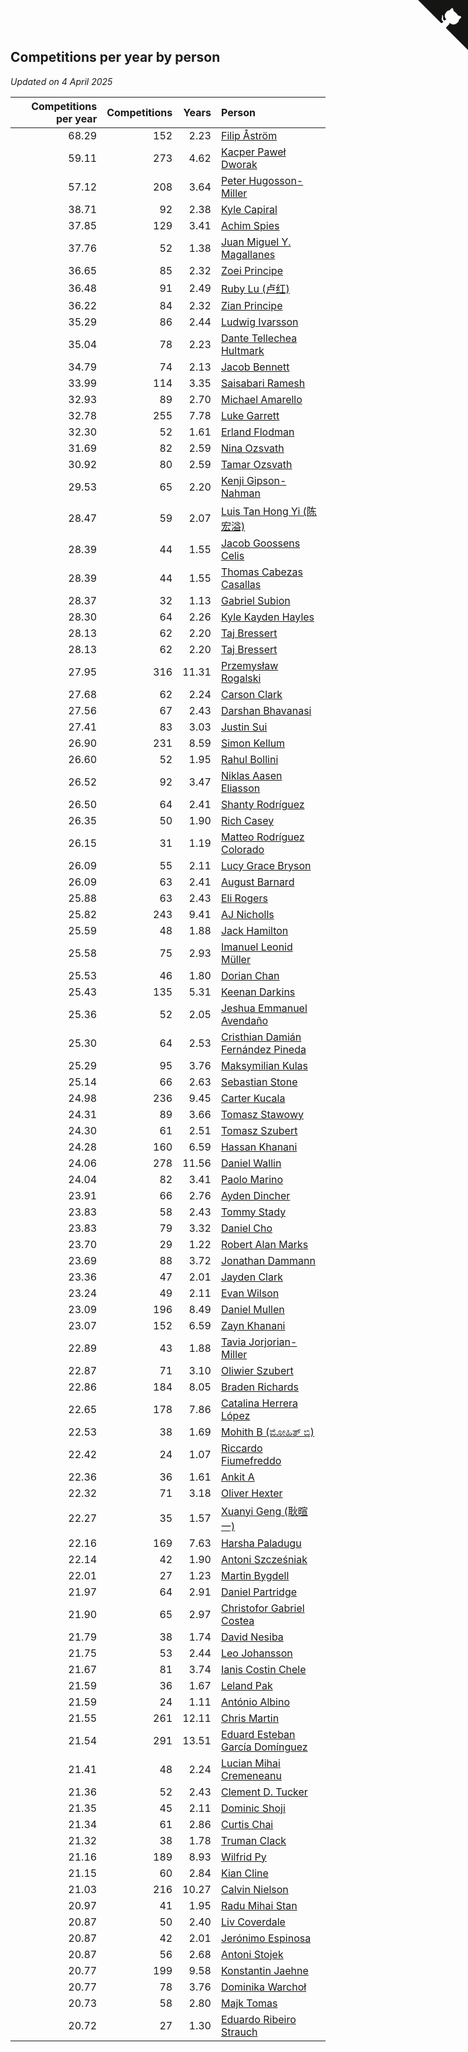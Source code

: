 ## Competitions per year by person

*Updated on  4 April 2025*

| Competitions per year | Competitions | Years | Person |
| ---: | ---: | ---: | :--- |
| 68.29 | 152 | 2.23 | [Filip Åström](https://www.worldcubeassociation.org/persons/2023ASTR01) |
| 59.11 | 273 | 4.62 | [Kacper Paweł Dworak](https://www.worldcubeassociation.org/persons/2020DWOR01) |
| 57.12 | 208 | 3.64 | [Peter Hugosson-Miller](https://www.worldcubeassociation.org/persons/2021HUGO01) |
| 38.71 | 92 | 2.38 | [Kyle Capiral](https://www.worldcubeassociation.org/persons/2022CAPI02) |
| 37.85 | 129 | 3.41 | [Achim Spies](https://www.worldcubeassociation.org/persons/2021SPIE01) |
| 37.76 | 52 | 1.38 | [Juan Miguel Y. Magallanes](https://www.worldcubeassociation.org/persons/2023MAGA09) |
| 36.65 | 85 | 2.32 | [Zoei Principe](https://www.worldcubeassociation.org/persons/2022PRIN09) |
| 36.48 | 91 | 2.49 | [Ruby Lu (卢红)](https://www.worldcubeassociation.org/persons/2022LURU01) |
| 36.22 | 84 | 2.32 | [Zian Principe](https://www.worldcubeassociation.org/persons/2022PRIN08) |
| 35.29 | 86 | 2.44 | [Ludwig Ivarsson](https://www.worldcubeassociation.org/persons/2022IVAR01) |
| 35.04 | 78 | 2.23 | [Dante Tellechea Hultmark](https://www.worldcubeassociation.org/persons/2023HULT01) |
| 34.79 | 74 | 2.13 | [Jacob Bennett](https://www.worldcubeassociation.org/persons/2023BENN04) |
| 33.99 | 114 | 3.35 | [Saisabari Ramesh](https://www.worldcubeassociation.org/persons/2021RAME01) |
| 32.93 | 89 | 2.70 | [Michael Amarello](https://www.worldcubeassociation.org/persons/2022AMAR09) |
| 32.78 | 255 | 7.78 | [Luke Garrett](https://www.worldcubeassociation.org/persons/2017GARR05) |
| 32.30 | 52 | 1.61 | [Erland Flodman](https://www.worldcubeassociation.org/persons/2023FLOD01) |
| 31.69 | 82 | 2.59 | [Nina Ozsvath](https://www.worldcubeassociation.org/persons/2022OZSV03) |
| 30.92 | 80 | 2.59 | [Tamar Ozsvath](https://www.worldcubeassociation.org/persons/2022OZSV04) |
| 29.53 | 65 | 2.20 | [Kenji Gipson-Nahman](https://www.worldcubeassociation.org/persons/2023GIPS01) |
| 28.47 | 59 | 2.07 | [Luis Tan Hong Yi (陈宏溢)](https://www.worldcubeassociation.org/persons/2023YILU01) |
| 28.39 | 44 | 1.55 | [Jacob Goossens Celis](https://www.worldcubeassociation.org/persons/2023CELI06) |
| 28.39 | 44 | 1.55 | [Thomas Cabezas Casallas](https://www.worldcubeassociation.org/persons/2023CASA08) |
| 28.37 | 32 | 1.13 | [Gabriel Subion](https://www.worldcubeassociation.org/persons/2024SUBI01) |
| 28.30 | 64 | 2.26 | [Kyle Kayden Hayles](https://www.worldcubeassociation.org/persons/2022HAYL02) |
| 28.13 | 62 | 2.20 | [Taj Bressert](https://www.worldcubeassociation.org/persons/2023BRES01) |
| 28.13 | 62 | 2.20 | [Taj Bressert](https://www.worldcubeassociation.org/persons/2023BRES01) |
| 27.95 | 316 | 11.31 | [Przemysław Rogalski](https://www.worldcubeassociation.org/persons/2013ROGA02) |
| 27.68 | 62 | 2.24 | [Carson Clark](https://www.worldcubeassociation.org/persons/2023CLAR02) |
| 27.56 | 67 | 2.43 | [Darshan Bhavanasi](https://www.worldcubeassociation.org/persons/2022BHAV01) |
| 27.41 | 83 | 3.03 | [Justin Sui](https://www.worldcubeassociation.org/persons/2022SUIJ01) |
| 26.90 | 231 | 8.59 | [Simon Kellum](https://www.worldcubeassociation.org/persons/2016KELL12) |
| 26.60 | 52 | 1.95 | [Rahul Bollini](https://www.worldcubeassociation.org/persons/2023BOLL01) |
| 26.52 | 92 | 3.47 | [Niklas Aasen Eliasson](https://www.worldcubeassociation.org/persons/2021ELIA01) |
| 26.50 | 64 | 2.41 | [Shanty Rodríguez](https://www.worldcubeassociation.org/persons/2022CUBI01) |
| 26.35 | 50 | 1.90 | [Rich Casey](https://www.worldcubeassociation.org/persons/2023CASE06) |
| 26.15 | 31 | 1.19 | [Matteo Rodríguez Colorado](https://www.worldcubeassociation.org/persons/2024COLO04) |
| 26.09 | 55 | 2.11 | [Lucy Grace Bryson](https://www.worldcubeassociation.org/persons/2023BRYS01) |
| 26.09 | 63 | 2.41 | [August Barnard](https://www.worldcubeassociation.org/persons/2022BARN21) |
| 25.88 | 63 | 2.43 | [Eli Rogers](https://www.worldcubeassociation.org/persons/2022ROGE05) |
| 25.82 | 243 | 9.41 | [AJ Nicholls](https://www.worldcubeassociation.org/persons/2015NICH04) |
| 25.59 | 48 | 1.88 | [Jack Hamilton](https://www.worldcubeassociation.org/persons/2023HAMI08) |
| 25.58 | 75 | 2.93 | [Imanuel Leonid Müller](https://www.worldcubeassociation.org/persons/2022MULL02) |
| 25.53 | 46 | 1.80 | [Dorian Chan](https://www.worldcubeassociation.org/persons/2023DORI01) |
| 25.43 | 135 | 5.31 | [Keenan Darkins](https://www.worldcubeassociation.org/persons/2019DARK02) |
| 25.36 | 52 | 2.05 | [Jeshua Emmanuel Avendaño](https://www.worldcubeassociation.org/persons/2023AVEN01) |
| 25.30 | 64 | 2.53 | [Cristhian Damián Fernández Pineda](https://www.worldcubeassociation.org/persons/2022PINE05) |
| 25.29 | 95 | 3.76 | [Maksymilian Kulas](https://www.worldcubeassociation.org/persons/2021KULA02) |
| 25.14 | 66 | 2.63 | [Sebastian Stone](https://www.worldcubeassociation.org/persons/2022STON09) |
| 24.98 | 236 | 9.45 | [Carter Kucala](https://www.worldcubeassociation.org/persons/2015KUCA01) |
| 24.31 | 89 | 3.66 | [Tomasz Stawowy](https://www.worldcubeassociation.org/persons/2021STAW01) |
| 24.30 | 61 | 2.51 | [Tomasz Szubert](https://www.worldcubeassociation.org/persons/2022SZUB02) |
| 24.28 | 160 | 6.59 | [Hassan Khanani](https://www.worldcubeassociation.org/persons/2018KHAN26) |
| 24.06 | 278 | 11.56 | [Daniel Wallin](https://www.worldcubeassociation.org/persons/2013WALL03) |
| 24.04 | 82 | 3.41 | [Paolo Marino](https://www.worldcubeassociation.org/persons/2021MARI04) |
| 23.91 | 66 | 2.76 | [Ayden Dincher](https://www.worldcubeassociation.org/persons/2022DINC01) |
| 23.83 | 58 | 2.43 | [Tommy Stady](https://www.worldcubeassociation.org/persons/2022STAD01) |
| 23.83 | 79 | 3.32 | [Daniel Cho](https://www.worldcubeassociation.org/persons/2021CHOD01) |
| 23.70 | 29 | 1.22 | [Robert Alan Marks](https://www.worldcubeassociation.org/persons/2024MARK03) |
| 23.69 | 88 | 3.72 | [Jonathan Dammann](https://www.worldcubeassociation.org/persons/2021DAMM01) |
| 23.36 | 47 | 2.01 | [Jayden Clark](https://www.worldcubeassociation.org/persons/2023CLAR13) |
| 23.24 | 49 | 2.11 | [Evan Wilson](https://www.worldcubeassociation.org/persons/2023WILS11) |
| 23.09 | 196 | 8.49 | [Daniel Mullen](https://www.worldcubeassociation.org/persons/2016MULL04) |
| 23.07 | 152 | 6.59 | [Zayn Khanani](https://www.worldcubeassociation.org/persons/2018KHAN28) |
| 22.89 | 43 | 1.88 | [Tavia Jorjorian-Miller](https://www.worldcubeassociation.org/persons/2023JORJ01) |
| 22.87 | 71 | 3.10 | [Oliwier Szubert](https://www.worldcubeassociation.org/persons/2022SZUB01) |
| 22.86 | 184 | 8.05 | [Braden Richards](https://www.worldcubeassociation.org/persons/2017RICH02) |
| 22.65 | 178 | 7.86 | [Catalina Herrera López](https://www.worldcubeassociation.org/persons/2017LOPE31) |
| 22.53 | 38 | 1.69 | [Mohith B (ಮೋಹಿತ್ ಬಿ)](https://www.worldcubeassociation.org/persons/2023BMOH01) |
| 22.42 | 24 | 1.07 | [Riccardo Fiumefreddo](https://www.worldcubeassociation.org/persons/2024RICC01) |
| 22.36 | 36 | 1.61 | [Ankit A](https://www.worldcubeassociation.org/persons/2023AANK01) |
| 22.32 | 71 | 3.18 | [Oliver Hexter](https://www.worldcubeassociation.org/persons/2022HEXT01) |
| 22.27 | 35 | 1.57 | [Xuanyi Geng (耿暄一)](https://www.worldcubeassociation.org/persons/2023GENG02) |
| 22.16 | 169 | 7.63 | [Harsha Paladugu](https://www.worldcubeassociation.org/persons/2017PALA08) |
| 22.14 | 42 | 1.90 | [Antoni Szcześniak](https://www.worldcubeassociation.org/persons/2023SZCZ04) |
| 22.01 | 27 | 1.23 | [Martin Bygdell](https://www.worldcubeassociation.org/persons/2024BYGD01) |
| 21.97 | 64 | 2.91 | [Daniel Partridge](https://www.worldcubeassociation.org/persons/2022PART02) |
| 21.90 | 65 | 2.97 | [Christofor Gabriel Costea](https://www.worldcubeassociation.org/persons/2022COST03) |
| 21.79 | 38 | 1.74 | [David Nesiba](https://www.worldcubeassociation.org/persons/2023NESI01) |
| 21.75 | 53 | 2.44 | [Leo Johansson](https://www.worldcubeassociation.org/persons/2022JOHA08) |
| 21.67 | 81 | 3.74 | [Ianis Costin Chele](https://www.worldcubeassociation.org/persons/2021CHEL01) |
| 21.59 | 36 | 1.67 | [Leland Pak](https://www.worldcubeassociation.org/persons/2023PAKL02) |
| 21.59 | 24 | 1.11 | [António Albino](https://www.worldcubeassociation.org/persons/2024ALBI01) |
| 21.55 | 261 | 12.11 | [Chris Martin](https://www.worldcubeassociation.org/persons/2013MART03) |
| 21.54 | 291 | 13.51 | [Eduard Esteban García Domínguez](https://www.worldcubeassociation.org/persons/2011EDUA01) |
| 21.41 | 48 | 2.24 | [Lucian Mihai Cremeneanu](https://www.worldcubeassociation.org/persons/2023CREM01) |
| 21.36 | 52 | 2.43 | [Clement D. Tucker](https://www.worldcubeassociation.org/persons/2022TUCK09) |
| 21.35 | 45 | 2.11 | [Dominic Shoji](https://www.worldcubeassociation.org/persons/2023SHOJ01) |
| 21.34 | 61 | 2.86 | [Curtis Chai](https://www.worldcubeassociation.org/persons/2022CHAI02) |
| 21.32 | 38 | 1.78 | [Truman Clack](https://www.worldcubeassociation.org/persons/2023CLAC02) |
| 21.16 | 189 | 8.93 | [Wilfrid Py](https://www.worldcubeassociation.org/persons/2016PYWI01) |
| 21.15 | 60 | 2.84 | [Kian Cline](https://www.worldcubeassociation.org/persons/2022CLIN01) |
| 21.03 | 216 | 10.27 | [Calvin Nielson](https://www.worldcubeassociation.org/persons/2014NIEL03) |
| 20.97 | 41 | 1.95 | [Radu Mihai Stan](https://www.worldcubeassociation.org/persons/2023STAN09) |
| 20.87 | 50 | 2.40 | [Liv Coverdale](https://www.worldcubeassociation.org/persons/2022COVE02) |
| 20.87 | 42 | 2.01 | [Jerónimo Espinosa](https://www.worldcubeassociation.org/persons/2023ESPI07) |
| 20.87 | 56 | 2.68 | [Antoni Stojek](https://www.worldcubeassociation.org/persons/2022STOJ03) |
| 20.77 | 199 | 9.58 | [Konstantin Jaehne](https://www.worldcubeassociation.org/persons/2015JAEH01) |
| 20.77 | 78 | 3.76 | [Dominika Warchoł](https://www.worldcubeassociation.org/persons/2021WARC01) |
| 20.73 | 58 | 2.80 | [Majk Tomas](https://www.worldcubeassociation.org/persons/2022TOMA05) |
| 20.72 | 27 | 1.30 | [Eduardo Ribeiro Strauch](https://www.worldcubeassociation.org/persons/2023STRA33) |


<a href="https://github.com/jonatanklosko/wca_statistics" class="github-corner" aria-label="View source on Github"><svg width="80" height="80" viewBox="0 0 250 250" style="fill:#151513; color:#fff; position: absolute; top: 0; border: 0; right: 0;" aria-hidden="true"><path d="M0,0 L115,115 L130,115 L142,142 L250,250 L250,0 Z"></path><path d="M128.3,109.0 C113.8,99.7 119.0,89.6 119.0,89.6 C122.0,82.7 120.5,78.6 120.5,78.6 C119.2,72.0 123.4,76.3 123.4,76.3 C127.3,80.9 125.5,87.3 125.5,87.3 C122.9,97.6 130.6,101.9 134.4,103.2" fill="currentColor" style="transform-origin: 130px 106px;" class="octo-arm"></path><path d="M115.0,115.0 C114.9,115.1 118.7,116.5 119.8,115.4 L133.7,101.6 C136.9,99.2 139.9,98.4 142.2,98.6 C133.8,88.0 127.5,74.4 143.8,58.0 C148.5,53.4 154.0,51.2 159.7,51.0 C160.3,49.4 163.2,43.6 171.4,40.1 C171.4,40.1 176.1,42.5 178.8,56.2 C183.1,58.6 187.2,61.8 190.9,65.4 C194.5,69.0 197.7,73.2 200.1,77.6 C213.8,80.2 216.3,84.9 216.3,84.9 C212.7,93.1 206.9,96.0 205.4,96.6 C205.1,102.4 203.0,107.8 198.3,112.5 C181.9,128.9 168.3,122.5 157.7,114.1 C157.9,116.9 156.7,120.9 152.7,124.9 L141.0,136.5 C139.8,137.7 141.6,141.9 141.8,141.8 Z" fill="currentColor" class="octo-body"></path></svg></a><style>.github-corner:hover .octo-arm{animation:octocat-wave 560ms ease-in-out}@keyframes octocat-wave{0%,100%{transform:rotate(0)}20%,60%{transform:rotate(-25deg)}40%,80%{transform:rotate(10deg)}}@media (max-width:500px){.github-corner:hover .octo-arm{animation:none}.github-corner .octo-arm{animation:octocat-wave 560ms ease-in-out}}</style>
